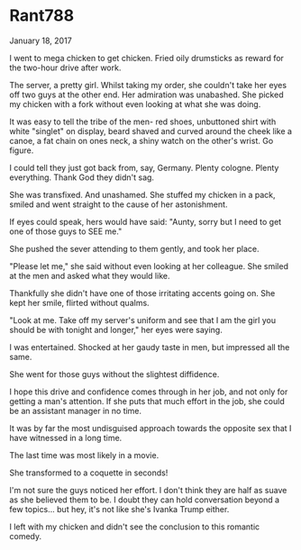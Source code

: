 # Rant788


January 18, 2017

I went to mega chicken to get chicken. Fried oily drumsticks as reward for the two-hour drive after work.

The server, a pretty girl. Whilst taking my order, she couldn't take her eyes off two guys at the other end. Her admiration was unabashed. She picked my chicken with a fork without even looking at what she was doing. 

It was easy to tell the tribe of the men- red shoes, unbuttoned shirt with white "singlet" on display, beard shaved and curved around the cheek like a canoe, a fat chain on ones neck, a shiny watch on the other's wrist. Go figure. 

I could tell they just got back from, say, Germany. Plenty cologne. Plenty everything. Thank God they didn't sag.

She was transfixed. And unashamed. She stuffed my chicken in a pack, smiled and went straight to the cause of her astonishment. 

If eyes could speak, hers would have said: "Aunty, sorry but I need to get one of those guys to SEE me."

She pushed the sever attending to them gently, and took her place. 

"Please let me," she said without even looking at her colleague. She smiled at the men and asked what they would like.

Thankfully she didn't have one of those irritating accents going on. She kept her smile, flirted without qualms. 

"Look at me. Take off my server's uniform and see that I am the girl you should be with tonight and longer," her eyes were saying.

I was entertained. Shocked at her gaudy taste in men, but impressed all the same.

She went for those guys without the slightest diffidence.

I hope this drive and confidence comes through in her job, and not only for getting a man's attention. If she puts that much effort in the job, she could be an assistant manager in no time.

It was by far the most undisguised approach towards the opposite sex that I have witnessed in a long time.

The last time was most likely in a movie.

She transformed to a coquette in seconds!

I'm not sure the guys noticed her effort. I don't think they are half as suave as she believed them to be. I doubt they can hold conversation beyond a few topics... but hey, it's not like she's Ivanka Trump either.

I left with my chicken and didn't see the conclusion to this romantic comedy.